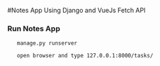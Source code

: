 #Notes App Using Django and VueJs Fetch API

### Run Notes App
       manage.py runserver

       open browser and type 127.0.0.1:8000/tasks/